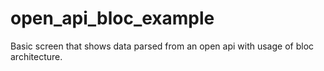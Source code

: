 # open_api_bloc_example

Basic screen that shows data parsed from an open api with usage of bloc architecture.
